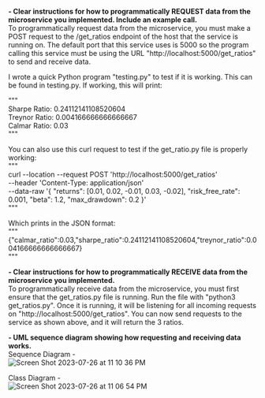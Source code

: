 
 **- Clear instructions for how to programmatically REQUEST data from the microservice you implemented. Include an example call.**   
To programmatically request data from the microservice, you must make a POST request to the /get_ratios endpoint of the host that the service is running on. The default port that this service uses is 5000 so the program calling this service must be using the URL "http://localhost:5000/get_ratios" to send and receive data.

I wrote a quick Python program "testing.py" to test if it is working. This can be found in testing.py. If working, this will print:   

"""   
Sharpe Ratio:  0.24112141108520604   
Treynor Ratio:  0.004166666666666667   
Calmar Ratio:  0.03   
"""   

You can also use this curl request to test if the get_ratio.py file is properly working:   
"""     
curl --location --request POST 'http://localhost:5000/get_ratios' \
--header 'Content-Type: application/json' \
--data-raw '{
   "returns": [0.01, 0.02, -0.01, 0.03, -0.02],
   "risk_free_rate": 0.001,
   "beta": 1.2,
   "max_drawdown": 0.2
}'   
"""    
   
Which prints in the JSON format:   
"""   
{"calmar_ratio":0.03,"sharpe_ratio":0.24112141108520604,"treynor_ratio":0.004166666666666667}   
"""   

**- Clear instructions for how to programmatically RECEIVE data from the microservice you implemented.**   
To programmatically receive data from the microservice, you must first ensure that the get_ratios.py file is running. Run the file with "python3 get_ratios.py". Once it is running, it will be listening for all incoming requests on "http://localhost:5000/get_ratios". You can now send requests to the service as shown above, and it will return the 3 ratios.      

 **- UML sequence diagram showing how requesting and receiving data works.**   
 Sequence Diagram -    
![Screen Shot 2023-07-26 at 11 10 36 PM](https://github.com/ryanmaki18/CS-361-Project/assets/130192949/02b92869-747e-43e4-8c7d-14d9ecfdebf2)



 Class Diagram -    
![Screen Shot 2023-07-26 at 11 06 54 PM](https://github.com/ryanmaki18/CS-361-Project/assets/130192949/7432b485-5055-4532-bef5-46318e7d5e8e)   

